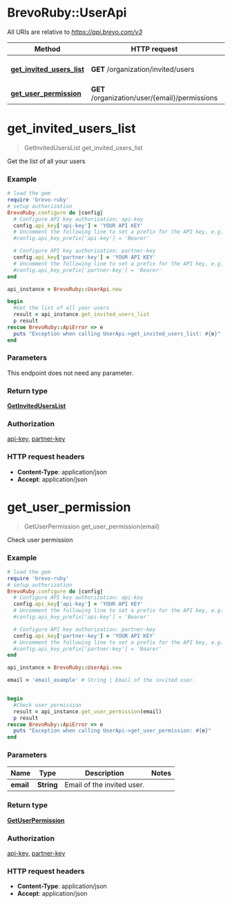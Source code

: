 # BrevoRuby::UserApi

All URIs are relative to *https://api.brevo.com/v3*

Method | HTTP request | Description
------------- | ------------- | -------------
[**get_invited_users_list**](UserApi.md#get_invited_users_list) | **GET** /organization/invited/users | Get the list of all your users
[**get_user_permission**](UserApi.md#get_user_permission) | **GET** /organization/user/{email}/permissions | Check user permission


# **get_invited_users_list**
> GetInvitedUsersList get_invited_users_list

Get the list of all your users

### Example
```ruby
# load the gem
require 'brevo-ruby'
# setup authorization
BrevoRuby.configure do |config|
  # Configure API key authorization: api-key
  config.api_key['api-key'] = 'YOUR API KEY'
  # Uncomment the following line to set a prefix for the API key, e.g. 'Bearer' (defaults to nil)
  #config.api_key_prefix['api-key'] = 'Bearer'

  # Configure API key authorization: partner-key
  config.api_key['partner-key'] = 'YOUR API KEY'
  # Uncomment the following line to set a prefix for the API key, e.g. 'Bearer' (defaults to nil)
  #config.api_key_prefix['partner-key'] = 'Bearer'
end

api_instance = BrevoRuby::UserApi.new

begin
  #Get the list of all your users
  result = api_instance.get_invited_users_list
  p result
rescue BrevoRuby::ApiError => e
  puts "Exception when calling UserApi->get_invited_users_list: #{e}"
end
```

### Parameters
This endpoint does not need any parameter.

### Return type

[**GetInvitedUsersList**](GetInvitedUsersList.md)

### Authorization

[api-key](../README.md#api-key), [partner-key](../README.md#partner-key)

### HTTP request headers

 - **Content-Type**: application/json
 - **Accept**: application/json



# **get_user_permission**
> GetUserPermission get_user_permission(email)

Check user permission

### Example
```ruby
# load the gem
require 'brevo-ruby'
# setup authorization
BrevoRuby.configure do |config|
  # Configure API key authorization: api-key
  config.api_key['api-key'] = 'YOUR API KEY'
  # Uncomment the following line to set a prefix for the API key, e.g. 'Bearer' (defaults to nil)
  #config.api_key_prefix['api-key'] = 'Bearer'

  # Configure API key authorization: partner-key
  config.api_key['partner-key'] = 'YOUR API KEY'
  # Uncomment the following line to set a prefix for the API key, e.g. 'Bearer' (defaults to nil)
  #config.api_key_prefix['partner-key'] = 'Bearer'
end

api_instance = BrevoRuby::UserApi.new

email = 'email_example' # String | Email of the invited user.


begin
  #Check user permission
  result = api_instance.get_user_permission(email)
  p result
rescue BrevoRuby::ApiError => e
  puts "Exception when calling UserApi->get_user_permission: #{e}"
end
```

### Parameters

Name | Type | Description  | Notes
------------- | ------------- | ------------- | -------------
 **email** | **String**| Email of the invited user. | 

### Return type

[**GetUserPermission**](GetUserPermission.md)

### Authorization

[api-key](../README.md#api-key), [partner-key](../README.md#partner-key)

### HTTP request headers

 - **Content-Type**: application/json
 - **Accept**: application/json



